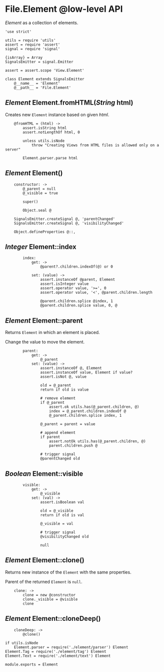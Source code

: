File.Element @low-level API
===========================

*Element* as a collection of elements.

	'use strict'

	utils = require 'utils'
	assert = require 'assert'
	signal = require 'signal'

	{isArray} = Array
	SignalsEmitter = signal.Emitter

	assert = assert.scope 'View.Element'

	class Element extends SignalsEmitter
		@__name__ = 'Element'
		@__path__ = 'File.Element'

*Element* Element.fromHTML(*String* html)
-----------------------------------------

Creates new `Element` instance based on given *html*.

		@fromHTML = (html) ->
			assert.isString html
			assert.notLengthOf html, 0

			unless utils.isNode
				throw "Creating Views from HTML files is allowed only on a server"

			Element.parser.parse html

*Element* Element()
-------------------

		constructor: ->
			@_parent = null
			@_visible = true

			super()

			Object.seal @

		SignalsEmitter.createSignal @, 'parentChanged'
		SignalsEmitter.createSignal @, 'visibilityChanged'

		Object.defineProperties @::,

*Integer* Element::index
------------------------

			index:
				get: ->
					@parent?.children.indexOf(@) or 0

				set: (value) ->
					assert.instanceOf @parent, Element
					assert.isInteger value
					assert.operator value, '>=', 0
					assert.operator value, '<', @parent.children.length

					@parent.children.splice @index, 1
					@parent.children.splice value, 0, @

*Element* Element::parent
-------------------------

Returns `Element` in which an element is placed.

Change the value to move the element.

			parent:
				get: ->
					@_parent
				set: (value) ->
					assert.instanceOf @, Element
					assert.instanceOf value, Element if value?
					assert.isNot @, value

					old = @_parent
					return if old is value

					# remove element
					if @_parent
						assert.ok utils.has(@_parent.children, @)
						index = @_parent.children.indexOf @
						@_parent.children.splice index, 1

					@_parent = parent = value

					# append element
					if parent
						assert.notOk utils.has(@_parent.children, @)
						parent.children.push @

					# trigger signal
					@parentChanged old

*Boolean* Element::visible
--------------------------

			visible:
				get: ->
					@_visible
				set: (val) ->
					assert.isBoolean val

					old = @_visible
					return if old is val

					@_visible = val

					# trigger signal
					@visibilityChanged old

					null

*Element* Element::clone()
--------------------------

Returns new instance of the `Element` with the same properties.

Parent of the returned `Element` is `null`.

		clone: ->
			clone = new @constructor
			clone._visible = @visible
			clone

*Element* Element::cloneDeep()
------------------------------

		cloneDeep: ->
			@clone()

	if utils.isNode
		Element.parser = require('./element/parser') Element
	Element.Tag = require('./element/tag') Element
	Element.Text = require('./element/text') Element

	module.exports = Element
